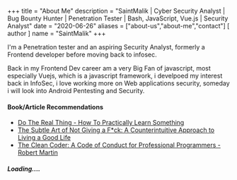 +++
title = "About Me"
description = "SaintMalik | Cyber Security Analyst | Bug Bounty Hunter | Penetration Tester | Bash, JavaScript, Vue.js | Security Analyst"
date = "2020-06-26"
aliases = ["about-us","about-me","contact"]
[ author ]
  name = "SaintMalik"
+++


I'm a Penetration tester and an aspiring Security Analyst, formerly a Frontend developer before moving back to infosec.

Back in my Frontend Dev career am a very Big Fan of javascript, most especially Vuejs, which is a javascript framework, i develpoed my interest back in InfoSec, i love working more on Web applications security, someday i will look into Android Pentesting and Security.

#### Book/Article Recommendations
- [Do The Real Thing - How To Practically Learn Something](https://www.scotthyoung.com/blog/2020/0504/do-the-real-thing)
- [The Subtle Art of Not Giving a F*ck: A Counterintuitive Approach to Living a Good Life](https://www.amazon.com/Subtle-Art-Not-Giving-Counterintuitive/dp/0062457713)
- [The Clean Coder: A Code of Conduct for Professional Programmers - Robert Martin](https://www.amazon.com/Clean-Coder-Conduct-Professional-Programmers/dp/013708107)

<!-- - [Computer Science Distilled: Learn The Art Of Solving Computational Problems - Wladston Ferreira Filho](https://www.amazon.com/Computer-Science-Distilled-Computational-Problems/dp/0997316020) -->

##### Loading....
